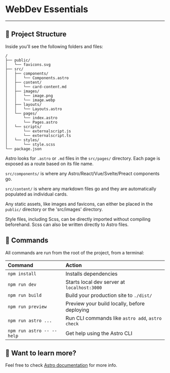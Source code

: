 # WebDev Essentials

---

## 🚀 Project Structure

Inside you'll see the following folders and files:

```
/
├── public/
│   └── favicons.svg
├── src/
│   ├── components/
│   │   └── Components.astro
│   ├── content/
│   │   └── card-content.md
│   ├── images/
│   │   └── image.png
│   │   └── image.webp
│   ├── layouts/
│   │   └── Layouts.astro
│   └── pages/
│       └── index.astro
│       └── Pages.astro
│   └── scripts/
│       └── externalscript.js
│       └── externalscript.ts
│   └── styles/
│       └── style.scss
└── package.json
```

Astro looks for `.astro` or `.md` files in the `src/pages/` directory. Each page is exposed as a route based on its file name.

`src/components/` is where any Astro/React/Vue/Svelte/Preact components go.

`src/content/` is where any markdown files go and they are automatically populated as individual cards.

Any static assets, like images and favicons, can either be placed in the `public/` directory or the 'src/images' directory.

Style files, including Scss, can be directly imported without compiling beforehand. Scss can also be written directly to Astro files.

## 🧞 Commands

All commands are run from the root of the project, from a terminal:

| Command                   | Action                                           |
| :------------------------ | :----------------------------------------------- |
| `npm install`             | Installs dependencies                            |
| `npm run dev`             | Starts local dev server at `localhost:3000`      |
| `npm run build`           | Build your production site to `./dist/`          |
| `npm run preview`         | Preview your build locally, before deploying     |
| `npm run astro ...`       | Run CLI commands like `astro add`, `astro check` |
| `npm run astro -- --help` | Get help using the Astro CLI                     |

## 👀 Want to learn more?

Feel free to check [Astro documentation](https://docs.astro.build) for more info.
